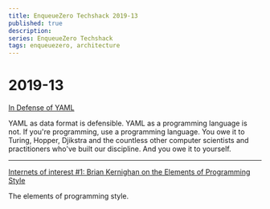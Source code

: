 ```yaml
---
title: EnqueueZero Techshack 2019-13
published: true
description:
series: EnqueueZero Techshack
tags: enqueuezero, architecture
---
```


# 2019-13

[In Defense of YAML](https://blog.atomist.com/in-defense-of-yaml/)

YAML as data format is defensible. YAML as a programming language is not. If you're programming, use a programming language. You owe it to Turing, Hopper, Djikstra and the countless other computer scientists and practitioners who've built our discipline. And you owe it to yourself.

---

[Internets of interest #1: Brian Kernighan on the Elements of Programming Style](https://dave.cheney.net/2018/09/15/internets-of-interest-1-brian-kernighan-on-the-elements-of-programming-style)

The elements of programming style.

